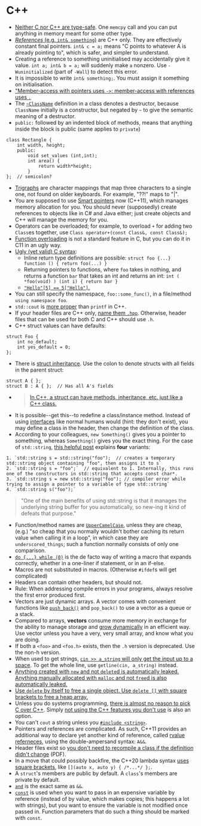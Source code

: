 # C++

- [Neither C nor C++ are type-safe](https://en.wikipedia.org/wiki/Type_safety#Strong_and_weak_typing). One `memcpy` call and you can put anything in memory meant for some other type.
- [_References_ (e.g. `int& something`)](https://stackoverflow.com/questions/4305673/does-c-have-references) are C++ only. They are effectively constant final pointers. `int& c = a;` means "C points to whatever A is already pointing to", which is safer, and simpler to understand.
- Creating a reference to something uninitialised may accidentally give it value. `int a; int& b = a;` will suddenly make `a` nonzero. Use `-Wuninitialized` (part of `-Wall`) to detect this error.
- It is impossible to write `int& something;`. You must assign it something on initialisation.
- ["Member-access with pointers uses `->`; member-access with references uses `.`](https://stackoverflow.com/a/57780/1558430)
- The [`~ClassName`](http://stackoverflow.com/a/1395509/1558430) definition in a class denotes a destructor, because `ClassName` initially is a constructor, but negated by `~` to give the semantic meaning of a destructor.
- `public:` followed by an indented block of methods, means that anything inside the block is public (same applies to `private`)

```
class Rectangle {
    int width, height;
    public:
        void set_values (int,int);
        int area() {
            return width*height;
        }
};  // semicolon?
```

- [Trigraphs](http://stackoverflow.com/questions/7825055/what-does-the-c-operator-do) are character mappings that map three characters to a single one, not found on older keyboards. For example, "??!" maps to "|".
- You are supposed to use [Smart pointers](http://en.wikipedia.org/wiki/Smart_pointer) now (C++11), which manages memory allocation for you. You should never (supposedly) create references to objects like in C# and Java either; just create objects and C++ will manage the memory for you.
- Operators can be overloaded; for example, to overload `+` for adding two `Class`es together, use `Class operator+(const Class&, const Class&);`
- [Function overloading](https://www.reddit.com/r/programming/comments/3en2px/til_you_can_use_function_overloading_in_c/) is not a standard feature in C, but you can do it in C11 in an ugly way.
- [Ugly (yet valid) C syntax](http://blog.robertelder.org/weird-c-syntax/):
  - Inline return type definitions are possible: `struct foo {...} function () { return foo(...) }`
  - Returning pointers to functions, where `foo` takes in nothing, and returns a function `bar` that takes an int and returns an int: `int ( *foo(void) ) (int i) { return bar }`
  - [`"Hello"[5] == 5["Hello"]`.](http://stackoverflow.com/a/381549/1558430)
- You can still specify the namespace, `foo::some_func()`, in a file/method `using namespace foo`.
- `std::cout` is [more proper](http://stackoverflow.com/a/4781861/1558430) than `printf` in C++.
- If your header files are C++ only, [name them `.hpp`](http://stackoverflow.com/questions/152555/h-or-hpp-for-your-class-definitions). Otherwise, header files that can be used for both C and C++ should use `.h`.
- C++ struct values can have defaults:

```
struct Foo {
    int no_default;
    int yes_default = 0;
};
```

- There is [struct inheritance](http://stackoverflow.com/questions/979211/struct-inheritance-in-c). Use the colon to denote structs with all fields in the parent struct:

```
struct A { };
struct B : A { };  // Has all A's fields
```

- > [In C++, a struct can have methods, inheritance, etc. just like a C++ class.](http://stackoverflow.com/a/979241/1558430)
- It is possible--get this--to redefine a class/instance method. Instead of using [interfaces](http://www.tutorialspoint.com/cplusplus/cpp_interfaces.htm) like normal humans would (hint: they don't exist), you may define a class in the header, then change the definition of the class.
- According to your colleagues, `new Something()` gives you a pointer to something, whereas `Something()` gives you the exact thing. For the case of `std::string`, [this helpful post](http://stackoverflow.com/questions/8069092/c-string-declaration) explains **four** variants:

```
1. `std::string s = std::string("foo");  // creates a temporary std::string object containing "foo", then assigns it to s`
2. `std::string s = "foo";`  // equivalent to 1. Internally, this runs one of the constructors in std::string that accepts const char*.
3. `std::string s = new std::string("foo"); // compiler error while trying to assign a pointer to a variable of type std::string`
4. `std::string s("foo");`
```

> "One of the main benefits of using std::string is that it manages the underlying string buffer for you automatically, so new-ing it kind of defeats that purpose."

- Function/method names are [`UpperCamelCase`](https://google.github.io/styleguide/cppguide.html#Function_Names), unless they are cheap, (e.g.) "so cheap that you normally wouldn't bother caching its return value when calling it in a loop", in which case they are `underscored_things`; such a function normally consists of only one comparison.
- [`do {...} while (0)`](http://www.pixelstech.net/article/1390482950-do-%7B-%7D-while-%280%29-in-macros) is the de facto way of writing a macro that expands correctly, whether in a one-liner if statement, or in an if-else.
- Macros are not substituted in macros. (Otherwise `#ifdef`s will get complicated)
- Headers can contain other headers, but should not.
- Rule: When addressing compile errors in your programs, always resolve the first error produced first.
- Vectors are just dynamic arrays. A vector comes with convenient functions like [`push_back()`](http://www.cplusplus.com/reference/vector/vector/push_back/) and `pop_back()` to use a vector as a queue or a stack.
- Compared to arrays, **vectors** consume more memory in exchange for the ability to manage storage and [grow dynamically](http://stackoverflow.com/a/6632991/1558430) in an efficient way. Use vector unless you have a very, very small array, and know what you are doing.
- If both a `<foo>` and `<foo.h>` exists, then the `.h` version is deprecated. Use the non-h version.
- When used to get strings, [`cin >> a_string` will only get the input up to a space](http://www.cplusplus.com/doc/tutorial/basic_io/). To get the whole line, use `getline(cin, a_string)` instead.
- [Anything created with `new` and not `delete`d is automatically leaked.](http://stackoverflow.com/questions/7242493/how-to-create-a-memory-leak-in-c) [Anything manually allocated with `malloc` and not `free`d is also automatically leaked.](http://www.geeksforgeeks.org/what-is-memory-leak-how-can-we-avoid/)
- [Use `delete` by itself to free a single object. Use `delete []` with square brackets to free a heap array.](http://stackoverflow.com/a/8417851/1558430)
- Unless you do systems programming, [there is almost no reason to pick C over C++](https://softwareengineering.stackexchange.com/a/113316/116811). Simply [not using the C++ features you don't use](https://softwareengineering.stackexchange.com/a/113398/116811) is also an option.
- You can't `cout` a string unless you [`#include <string>`](https://stackoverflow.com/a/6321005/1558430).
- Pointers and references are complicated. As such, C++11 provides an additional way to declare yet another kind of reference, called [rvalue referneces](http://www.open-std.org/jtc1/sc22/wg21/docs/papers/2004/n1690.html), using the double-ampersand syntax: `A&&`.
- Header files exist so [you don't need to recompile a class if the definition didn't change](http://www.math.uaa.alaska.edu/~afkjm/csce211/handouts/SeparateCompilation.pdf) (PDF).
- In a move that could possibly backfire, the C++20 lambda syntax [uses square brackets](https://www.bfilipek.com/2020/08/lambda-syntax.html), like `[](auto x, auto y) { /*...*/ };`.
- A `struct`'s members are public by default. A `class`'s members are private by default.
- [`and`](https://stackoverflow.com/questions/44381428/and-keyword-in-c) is the exact same as `&&`.
- [`const`](https://quuxplusone.github.io/blog/2022/01/23/dont-const-all-the-things/) is used when you want to pass in an expensive variable by reference (instead of by value, which makes copies; this happens a lot with strings), but you want to ensure the variable is not modified once passed in. Function parameters that do such a thing should be marked with `const`.
